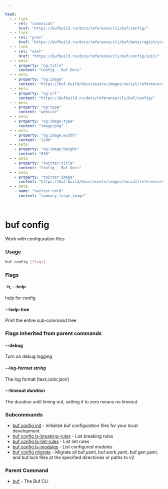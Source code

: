 ```yaml
---

head:
  - - link
    - rel: "canonical"
      href: "https://bufbuild.ru/docs/reference/cli/buf/config/"
  - - link
    - rel: "prev"
      href: "https://bufbuild.ru/docs/reference/cli/buf/beta/registry/webhook/list/"
  - - link
    - rel: "next"
      href: "https://bufbuild.ru/docs/reference/cli/buf/config/init/"
  - - meta
    - property: "og:title"
      content: "Config - Buf Docs"
  - - meta
    - property: "og:image"
      content: "https://buf.build/docs/assets/images/social/reference/cli/buf/config/index.png"
  - - meta
    - property: "og:url"
      content: "https://bufbuild.ru/docs/reference/cli/buf/config/"
  - - meta
    - property: "og:type"
      content: "website"
  - - meta
    - property: "og:image:type"
      content: "image/png"
  - - meta
    - property: "og:image:width"
      content: "1200"
  - - meta
    - property: "og:image:height"
      content: "630"
  - - meta
    - property: "twitter:title"
      content: "Config - Buf Docs"
  - - meta
    - property: "twitter:image"
      content: "https://buf.build/docs/assets/images/social/reference/cli/buf/config/index.png"
  - - meta
    - name: "twitter:card"
      content: "summary_large_image"

---
```


# buf config

Work with configuration files

### Usage

```sh
buf config [flags]
```

### Flags

#### \-h, --help

help for config

#### \--help-tree

Print the entire sub-command tree

### Flags inherited from parent commands

#### \--debug

Turn on debug logging

#### \--log-format _string_

The log format \[text,color,json\]

#### \--timeout _duration_

The duration until timing out, setting it to zero means no timeout

### Subcommands

- [buf config init](init/) - Initialize buf configuration files for your local development
- [buf config ls-breaking-rules](ls-breaking-rules/) - List breaking rules
- [buf config ls-lint-rules](ls-lint-rules/) - List lint rules
- [buf config ls-modules](ls-modules/) - List configured modules
- [buf config migrate](migrate/) - Migrate all buf.yaml, buf.work.yaml, buf.gen.yaml, and buf.lock files at the specified directories or paths to v2

### Parent Command

- [buf](../) - The Buf CLI
